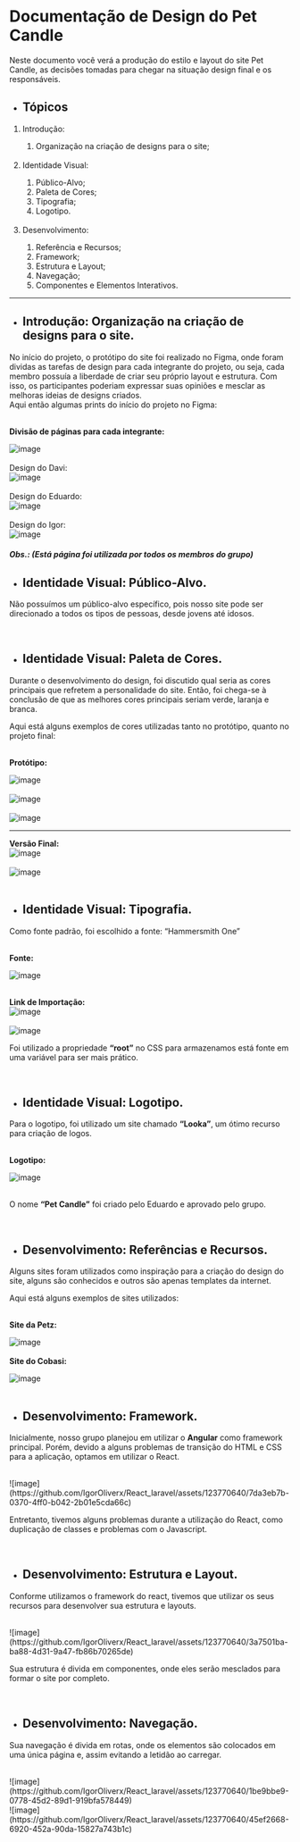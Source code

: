 # Documentação de Design do Pet Candle

Neste documento você verá a produção do estilo e layout do site Pet Candle, as decisões tomadas para chegar na situação design final e os responsáveis.

<ul>
  <li><h2>Tópicos</h2></li>
</ul>

<ol>
    <li>Introdução:</li>
  <ol>
    <li>Organização na criação de designs para o site;</li>
  </ol>
  <br>
  <li>Identidade Visual:</li>
  <ol>
    <li>Público-Alvo;</li>
    <li>Paleta de Cores;</li>
    <li>Tipografia;</li>
    <li>Logotipo.</li>
  </ol>
  <br>
  <li>Desenvolvimento:</li>
  <ol>
    <li>Referência e Recursos;</li>
    <li>Framework;</li>
    <li>Estrutura e Layout;</li>
    <li>Navegação;</li>
    <li>Componentes e Elementos Interativos.</li>
  </ol>
</ol>

<hr>

<ul><li><h2>Introdução: Organização na criação de designs para o site.</h2></li></ul>
<p>
  No início do projeto, o protótipo do site foi realizado no Figma, onde foram dividas as tarefas de design para cada integrante do projeto, ou seja, cada membro possuía a liberdade de criar seu próprio layout e estrutura.
   Com isso, os participantes poderiam expressar suas opiniões e mesclar as melhoras ideias de designs criados.
<br>
Aqui então algumas prints do início do projeto no Figma:
</p>
<br>
  <b>Divisão de páginas para cada integrante:</b>
<br>

![image](https://github.com/IgorOliverx/React_laravel/assets/123770640/ea7ead37-441a-40e6-beee-0a153d640792)
<br><br>
Design do Davi:
<br>
![image](https://github.com/IgorOliverx/React_laravel/assets/123770640/f12a2969-db7e-4826-ad74-dbe34cc57b1c)
<br><br>
Design do Eduardo:
<br>
![image](https://github.com/IgorOliverx/React_laravel/assets/123770640/f0cbdfe5-e6bb-481c-a9e8-fc939dc97ebf)
<br><br>
Design do Igor:
<br>
![image](https://github.com/IgorOliverx/React_laravel/assets/123770640/2853009a-9b66-4e0d-baf1-717131bfc58d)
<br>
<h5><b>Obs.: (Está página foi utilizada por todos os membros do grupo)</b></h5>

<ul><li><h2>Identidade Visual: Público-Alvo.</h2></li></ul>
<p>
    Não possuímos um público-alvo específico, pois nosso site pode ser direcionado a todos os tipos de pessoas, desde jovens até idosos.
</p>
<br>
<ul><li><h2>Identidade Visual: Paleta de Cores.</h2></li></ul>
<p>
     Durante o desenvolvimento do design, foi discutido qual seria as cores principais que refretem a personalidade do site.
   Então, foi chega-se à conclusão de que as melhores cores principais seriam verde, laranja e branca.

Aqui está alguns exemplos de cores utilizadas tanto no protótipo, quanto no projeto final:
</p>
<br>
<b>Protótipo:</b>
<br>

![image](https://github.com/IgorOliverx/React_laravel/assets/123770640/ee3db8d6-ed0d-487a-a1c1-551166822906)
<br><br>
![image](https://github.com/IgorOliverx/React_laravel/assets/123770640/ccee3b1c-b458-45ba-968d-9a9ff1460fb4)
<br><br>
![image](https://github.com/IgorOliverx/React_laravel/assets/123770640/8fe73d09-a928-4140-b662-f4c885e56c2d)
<br><hr>
<b>Versão Final:</b>
<br>
![image](https://github.com/IgorOliverx/React_laravel/assets/123770640/8105695e-eac2-41f9-b1f1-28e53386b09c)
<br><br>
![image](https://github.com/IgorOliverx/React_laravel/assets/123770640/022d5588-7a08-436c-a2e4-27d51266220d)
<br><br>

<ul><li><h2>Identidade Visual: Tipografia.</h2></li></ul>
<p>
     Como fonte padrão, foi escolhido a fonte: “Hammersmith One”
</p>
<br>
<b>Fonte:</b>
<br>

![image](https://github.com/IgorOliverx/React_laravel/assets/123770640/48faaf05-9b83-4be9-a108-c91384025dc9)
<br><br>

<b>Link de Importação:</b>
<br>
![image](https://github.com/IgorOliverx/React_laravel/assets/123770640/23cd4c97-884c-4ad3-aea6-28313e72bd11)
<br><br>
![image](https://github.com/IgorOliverx/React_laravel/assets/123770640/ca37981d-8494-47f0-b949-b071d8618e18)
<br>
<p>Foi utilizado a propriedade <b>“root”</b> no CSS para armazenamos está fonte em uma variável para ser mais prático.</p>
<br>

<ul><li><h2>Identidade Visual: Logotipo.</h2></li></ul>
<p>
     Para o logotipo, foi utilizado um site chamado <b>“Looka”</b>, um ótimo recurso para criação de logos.
</p>
<br>
<b>Logotipo:</b>
<br>

![image](https://github.com/IgorOliverx/React_laravel/assets/123770640/75912cca-bb82-40c7-a2c6-d9444c3de0ed)
<br><br>

<p>   O nome <b>“Pet Candle”</b> foi criado pelo Eduardo e aprovado pelo grupo.</p>
<br>

<ul><li><h2>Desenvolvimento: Referências e Recursos.</h2></li></ul>
<p>
     Alguns sites foram utilizados como inspiração para a criação do design do site, alguns são conhecidos e outros são apenas templates da internet.

Aqui está alguns exemplos de sites utilizados:
</p>
<br>
<b>Site da Petz:</b>
<br>

![image](https://github.com/IgorOliverx/React_laravel/assets/123770640/6f92f59f-96c9-400b-92c3-be73bb81d94b)
<br><br>
<b>Site do Cobasi:</b>
<br>

![image](https://github.com/IgorOliverx/React_laravel/assets/123770640/c5d1e436-9355-4154-9269-1a17910ed2dd)
<br><br>

<ul><li><h2>Desenvolvimento: Framework.</h2></li></ul>

<p>
  Inicialmente, nosso grupo planejou em utilizar o <b>Angular</b> como framework principal. Porém, devido a alguns problemas de transição do HTML e CSS para a aplicação, optamos em utilizar o React.
</p>
<br>
![image](https://github.com/IgorOliverx/React_laravel/assets/123770640/7da3eb7b-0370-4ff0-b042-2b01e5cda66c)
<br>
<p>
  Entretanto, tivemos alguns problemas durante a utilização do React, como duplicação de classes e problemas com o Javascript.
</p>
<br>

<ul><li><h2>Desenvolvimento: Estrutura e Layout.</h2></li></ul>
<p>
  Conforme utilizamos o framework do react, tivemos que utilizar os seus recursos para desenvolver sua estrutura e layouts.
</p>
<br>
![image](https://github.com/IgorOliverx/React_laravel/assets/123770640/3a7501ba-ba88-4d31-9a47-fb86b70265de)
<br>
<p>
  Sua estrutura é divida em componentes, onde eles serão mesclados para formar o site por completo. 
</p>
<br>
<ul><li><h2>Desenvolvimento: Navegação.</h2></li></ul>
<p>
  Sua navegação é divida em rotas, onde os elementos são colocados em uma única página e, assim evitando a letidão ao carregar.
</p>
<br>
![image](https://github.com/IgorOliverx/React_laravel/assets/123770640/1be9bbe9-0778-45d2-89d1-919bfa578449)
<br>
![image](https://github.com/IgorOliverx/React_laravel/assets/123770640/45ef2668-6920-452a-90da-15827a743b1c)
<br>

